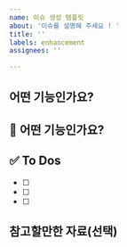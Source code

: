```yaml
---
name: 이슈 생성 템플릿
about: '이슈를 설명해 주세요 ! '
title: ''
labels: enhancement
assignees: ''

---
```


## 어떤 기능인가요?

 <!-- 추가하려는 기능에 대해 간결하게 설명해주세요 -->

## 💚 어떤 기능인가요?

## ✅ To Dos

- [ ]
- [ ]
- [ ]

## 참고할만한 자료(선택)